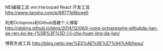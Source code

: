 MD编辑工具 win:Haroopad
React 开发工具
http://www.jianshu.com/p/89771e8bcee5


利用Octopress和Github搭建个人博客
http://glgjing.github.io/blog/2014/12/06/li-yong-octopresshe-githubda-jian-ge-ren-bo-ke-(%5B%3F%5D-):ji-chu-huan-jing-da-jian/

博客生成工具
http://blog.netpi.me/%E5%AE%9E%E7%94%A8/hexo/